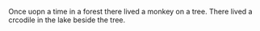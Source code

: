 Once uopn a time in a forest there lived a monkey on a tree.
There lived a crcodile in the lake beside the tree.
